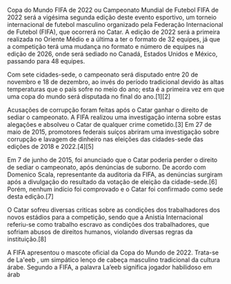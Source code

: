 Copa do Mundo FIFA de 2022 ou Campeonato Mundial de Futebol FIFA de 2022 será a vigésima segunda edição deste evento esportivo, um torneio internacional de futebol masculino organizado pela Federação Internacional de Futebol (FIFA), que ocorrerá no Catar. A edição de 2022 será a primeira realizada no Oriente Médio e a última a ter o formato de 32 equipes, já que a competição terá uma mudança no formato e número de equipes na edição de 2026, onde será sediado no Canadá, Estados Unidos e México, passando para 48 equipes.

Com sete cidades-sede, o campeonato será disputado entre 20 de novembro e 18 de dezembro, ao invés do período tradicional devido às altas temperaturas que o país sofre no meio do ano; esta é a primeira vez em que uma copa do mundo será disputada no final do ano.[1][2]

Acusações de corrupção foram feitas após o Catar ganhar o direito de sediar o campeonato. A FIFA realizou uma investigação interna sobre estas alegações e absolveu o Catar de qualquer crime cometido.[3] Em 27 de maio de 2015, promotores federais suíços abriram uma investigação sobre corrupção e lavagem de dinheiro nas eleições das cidades-sede das edições de 2018 e 2022.[4][5]

Em 7 de junho de 2015, foi anunciado que o Catar poderia perder o direito de sediar o campeonato, após denúncias de suborno. De acordo com Domenico Scala, representante da auditoria da FIFA, as denúncias surgiram após a divulgação do resultado da votação de eleição da cidade-sede.[6] Porém, nenhum indício foi comprovado e o Catar foi confirmado como sede desta edição.[7]

O Catar sofreu diversas criticas sobre as condições dos trabalhadores dos novos estádios para a competição, sendo que a Anistia Internacional referiu-se como trabalho escravo as condições dos trabalhadores, que sofriam abusos de direitos humanos, violando diversas regras da instituição.[8]

A FIFA apresentou o mascote oficial da Copa do Mundo de 2022. Trata-se de La'eeb , um simpático lenço de cabeça masculino tradicional da cultura árabe. Segundo a FIFA, a palavra La’eeb significa jogador habilidoso em árab

<div aling="center">
<img scr="https://user-images.githubusercontent.com/118439213/202442765-71fb89f1-b112-4e27-9f6c-7d6f2f532404.jpg/">
</div>
